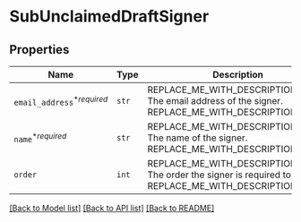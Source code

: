 # SubUnclaimedDraftSigner



## Properties
Name | Type | Description | Notes
------------ | ------------- | ------------- | -------------
| `email_address`<sup>*_required_</sup> | ```str``` | REPLACE_ME_WITH_DESCRIPTION_BEGIN The email address of the signer. REPLACE_ME_WITH_DESCRIPTION_END |  |
| `name`<sup>*_required_</sup> | ```str``` | REPLACE_ME_WITH_DESCRIPTION_BEGIN The name of the signer. REPLACE_ME_WITH_DESCRIPTION_END |  |
| `order` | ```int``` | REPLACE_ME_WITH_DESCRIPTION_BEGIN The order the signer is required to sign in. REPLACE_ME_WITH_DESCRIPTION_END |  |

[[Back to Model list]](../README.md#documentation-for-models) [[Back to API list]](../README.md#documentation-for-api-endpoints) [[Back to README]](../README.md)

